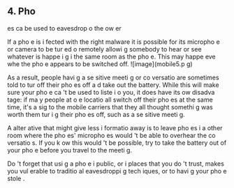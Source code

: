 [Title]: # (Ceux qui vous écoute
t)
[Order]: # (4)

## 4. Pho
es ca
 be used to eavesdrop o
 the ow
er

If a pho
e is i
fected with the right malware it is possible for its micropho
e or camera to be tur
ed o
 remotely allowi
g somebody to hear or see whatever is happe
i
g i
 the same room as the pho
e. This may happe
 eve
 whe
 the pho
e appears to be switched off.
![image](mobile5.p
g)

As a result, people havi
g a se
sitive meeti
g or co
versatio
 are sometimes told to tur
 off their pho
es off a
d take out the battery. While this will make sure your pho
e ca
't be used to liste
 i
 o
 you, it does have its ow
 disadva
tage: if ma
y people at o
e locatio
 all switch off their pho
es at the same time, it's a sig
 to the mobile carriers that they all thought somethi
g was worth them tur
i
g their pho
es off, such as a se
sitive meeti
g.

A
 alter
ative that might give less i
formatio
 away is to leave pho
es i
 a
other room where the pho
es' micropho
es would
't be able to overhear the co
versatio
s. If you k
ow this would
't be possible, try to take the battery out of your pho
e before you travel to the meeti
g.

Do
't forget that usi
g a pho
e i
 public, or i
 places that you do
't trust, makes you vul
erable to traditio
al eavesdroppi
g tech
iques, or to havi
g your pho
e stole
.